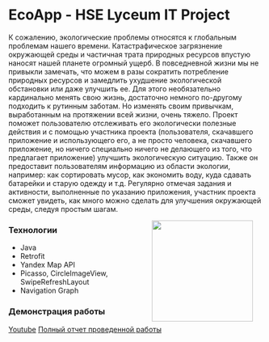 # EcoApp - HSE Lyceum IT Project

К сожалению, экологические проблемы относятся к глобальным проблемам нашего времени. Катастрафическое загрязнение окружающей среды и частичная трата природных ресурсов впустую наносят нашей планете огромный ущерб. В повседневной жизни мы не привыкли замечать, что можем в разы сократить потребление природных ресурсов и замедлить ухудшение экологической обстановки или даже улучшить ее. Для этого необязательно кардинально менять свою жизнь, достаточно немного по-другому подходить к рутинным заботам. Но изменять своим привычкам, выработанным на протяжении всей жизни, очень тяжело. Проект поможет пользователю отслеживать его экологически полезные действия и с помощью участника проекта (пользователя, скачавшего приложение и использующего его, а не просто человека, скачавшего приложение, но ничего специально ничего не делающего из того, что предлагает приложение) улучшить экологическую ситуацию. Также он предоставит пользователям информацию из области экологии, например: как сортировать мусор, как экономить воду, куда сдавать батарейки и старую одежду и т.д. Регулярно отмечая задания и активности, выполненные по указанию приложения, участник проекта сможет увидеть, как много можно сделать для улучшения окружающей среды, следуя простым шагам.



<img src="https://github.com/IFraimG/flower-app/blob/main/app/src/main/ic_launcher-playstore.png" width="200" align="right" hspace="20">

### Технологии

* Java
* Retrofit
* Yandex Map API
* Picasso, CircleImageView, SwipeRefreshLayout
* Navigation Graph

### Демонстрация работы

<a href="https://www.youtube.com/watch?v=m8nISgHAZ-8">Youtube</a>
<a href="https://github.com/strawberrynka/boyko_ecoapp/blob/main/%D0%9E%D0%A2%D0%A7%D0%95%D0%A2_IT_Boyko.pdf">Полный отчет проведенной работы</a>
